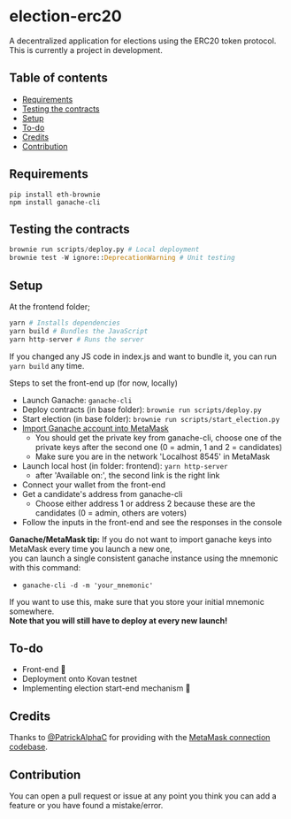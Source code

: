 # election-erc20
A decentralized application for elections using the ERC20 token protocol.<br>This is currently a project in development.

## Table of contents
  - [Requirements](#requirements)
  - [Testing the contracts](#testing-the-contracts)
  - [Setup](#setup)
  - [To-do](#to-do)
  - [Credits](#credits)
  - [Contribution](#contribution)

## Requirements
```
pip install eth-brownie
npm install ganache-cli
```

## Testing the contracts
```python
brownie run scripts/deploy.py # Local deployment
brownie test -W ignore::DeprecationWarning # Unit testing
```

## Setup
At the frontend folder;
```python
yarn # Installs dependencies
yarn build # Bundles the JavaScript
yarn http-server # Runs the server
```
If you changed any JS code in index.js and want to bundle it, you can run `yarn build` any time.

Steps to set the front-end up (for now, locally)
- Launch Ganache: `ganache-cli`
- Deploy contracts (in base folder): `brownie run scripts/deploy.py`
- Start election (in base folder): `brownie run scripts/start_election.py`
- [Import Ganache account into MetaMask](https://metamask.zendesk.com/hc/en-us/articles/360015489331-How-to-import-an-Account)
    * You should get the private key from ganache-cli, choose one of the private keys after the second one (0 = admin, 1 and 2 = candidates)
    * Make sure you are in the network 'Localhost 8545' in MetaMask
- Launch local host (in folder: frontend): `yarn http-server`
    * after 'Available on:', the second link is the right link
- Connect your wallet from the front-end
- Get a candidate's address from ganache-cli
    * Choose either address 1 or address 2 because these are the candidates (0 = admin, others are voters)
- Follow the inputs in the front-end and see the responses in the console

**Ganache/MetaMask tip:** If you do not want to import ganache keys into MetaMask every time you launch a new one,<br>
you can launch a single consistent ganache instance using the mnemonic with this command: 
 * `ganache-cli -d -m 'your_mnemonic'`

If you want to use this, make sure that you store your initial mnemonic somewhere.<br>
**Note that you will still have to deploy at every new launch!**

## To-do
- Front-end 🔄
- Deployment onto Kovan testnet
- Implementing election start-end mechanism 🔄

## Credits
Thanks to [@PatrickAlphaC](https://github.com/PatrickAlphaC) for providing with the [MetaMask connection codebase](https://github.com/PatrickAlphaC/html-js-ethers-connect/).

## Contribution
You can open a pull request or issue at any point you think you can add a feature or you have found a mistake/error.
